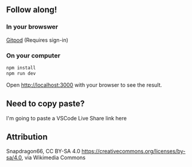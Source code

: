 ## Follow along!

### In your browswer
[Gitpod](http://gitpod.io/#github.com/decepulis/honeymoon) (Requires sign-in)

### On your computer
```bash
npm install
npm run dev
```

Open [http://localhost:3000](http://localhost:3000) with your browser to see the result.

## Need to copy paste?
I'm going to paste a VSCode Live Share link here

## Attribution

Snapdragon66, CC BY-SA 4.0 <https://creativecommons.org/licenses/by-sa/4.0>, via Wikimedia Commons
